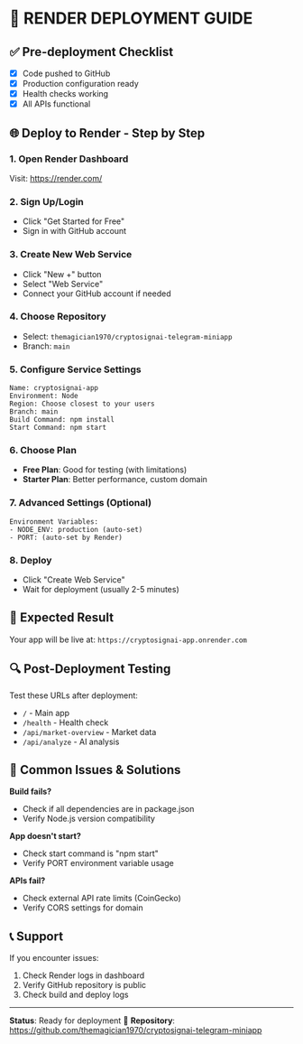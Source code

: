 # 🚀 RENDER DEPLOYMENT GUIDE

## ✅ Pre-deployment Checklist
- [x] Code pushed to GitHub
- [x] Production configuration ready
- [x] Health checks working
- [x] All APIs functional

## 🌐 Deploy to Render - Step by Step

### 1. Open Render Dashboard
Visit: https://render.com/

### 2. Sign Up/Login
- Click "Get Started for Free"
- Sign in with GitHub account

### 3. Create New Web Service
- Click "New +" button
- Select "Web Service"
- Connect your GitHub account if needed

### 4. Choose Repository
- Select: `themagician1970/cryptosignai-telegram-miniapp`
- Branch: `main`

### 5. Configure Service Settings
```
Name: cryptosignai-app
Environment: Node
Region: Choose closest to your users
Branch: main
Build Command: npm install
Start Command: npm start
```

### 6. Choose Plan
- **Free Plan**: Good for testing (with limitations)
- **Starter Plan**: Better performance, custom domain

### 7. Advanced Settings (Optional)
```
Environment Variables:
- NODE_ENV: production (auto-set)
- PORT: (auto-set by Render)
```

### 8. Deploy
- Click "Create Web Service"
- Wait for deployment (usually 2-5 minutes)

## 🎯 Expected Result
Your app will be live at:
`https://cryptosignai-app.onrender.com`

## 🔍 Post-Deployment Testing
Test these URLs after deployment:
- `/` - Main app
- `/health` - Health check
- `/api/market-overview` - Market data
- `/api/analyze` - AI analysis

## 🚨 Common Issues & Solutions

**Build fails?**
- Check if all dependencies are in package.json
- Verify Node.js version compatibility

**App doesn't start?**
- Check start command is "npm start"
- Verify PORT environment variable usage

**APIs fail?**
- Check external API rate limits (CoinGecko)
- Verify CORS settings for domain

## 📞 Support
If you encounter issues:
1. Check Render logs in dashboard
2. Verify GitHub repository is public
3. Check build and deploy logs

---
**Status**: Ready for deployment 🚀
**Repository**: https://github.com/themagician1970/cryptosignai-telegram-miniapp
